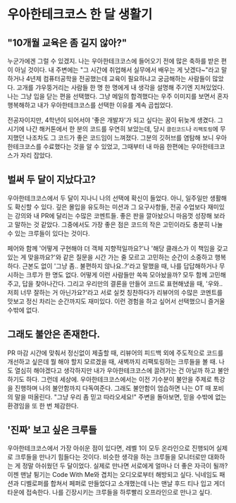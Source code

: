 # 우아한테크코스 한 달 생활기 

## "10개월 교육은 좀 길지 않아?" 
누군가에겐 그럴 수 있겠지. 
나는 우아한테크코스에 들어오기 전에 많은 축하를 받은 편이 아닐 것이다.
내 주변에는 "그 시간에 취업해서 실무에서 배우는 게 낫겠다~"라고 말하거나 4년제 컴퓨터공학을 전공했는데 교육이 필요하냐고 궁금해하는 사람들이 많았다.
고개를 갸우뚱거리는 사람들 한 명 한 명에게 내 생각을 설명해 주기엔 지쳐있었다. 나는 그냥 입을 닫는 편을 선택했다. 
그냥 메일의 합격했다는 우주 이미지를 보면서 혼자 행복해하고 내가 우아한테크코스를 선택한 이유를 계속 곱씹었다.

전공자이지만, 4학년이 되어서야 '좋은 개발자'가 되고 싶다는 꿈이 뒤늦게 생겼다. 
그 시기에 나간 해커톤에서 한 분의 코드를 우연히 보았는데, 당시 `클린코드`나 `리팩토링`에 무지했던 나조차도 그 코드가 좋은 코드임이 느껴졌다.
그분의 깃허브를 염탐해 보니 우아한테크코스를 수료했다는 것을 알 수 있었고, 그때부터 내 마음 한편에는 우아한테크코스가 자리 잡았다.

## 벌써 두 달이 지났다고?
우아한테크코스에서 두 달이 지나니 나의 선택에 확신이 들었다. 아니, 일주일만 생활해도 확신할 수 있다.
깊은 몰입을 유도하는 미션과 그 요구사항들, 전공 수업보다 재미있는 강의와 내 PR에 달리는 수많은 코멘트들. 
좋은 판을 깔아놨으니 마음껏 성장해 보라고 말하는 것 같았다. 그중에서도 가장 좋은 점은 코드의 작은 고민이라도 충분히 나눌 수 있는 크루들이 있다는 것이다.

페어와 함께 '어떻게 구현해야 더 객체 지향적일까요?'나 '해당 클래스가 이 책임을 갖고 있는 게 맞을까요?'와 같은 질문을 시간 가는 줄 모르고 고민하는 순간이 소중하고 행복하다.
근본도 없이 '그냥 좀.. 불편하지 않나요..?'라고 말했을 때, 나를 답답해하거나 무시하는 크루가 한 명도 없다. 어떻게 이런 사람들만 쏙쏙 모아놨을까?
모두 함께 고민해 주고, 답을 찾아나간다.
그리고 우리만의 결론을 만들어 코드로 표현해냈을 때, '우와.. 저희 너무 잘하는 거 아닌가요?'라고 서로 실컷 칭찬하다가 리뷰어의 수많은 코멘트를 맛보고 정신 차리는 순간까지도 재미있다.
이런 경험을 하고 싶어서 선택했으니 즐거울 수밖에 없다. 

## 그래도 불안은 존재한다.
PR 마감 시간에 맞춰서 정신없이 제출할 때, 리뷰어의 피드백 외에 주도적으로 코드를 개선하고 싶은데 뭘 해야 할지 모르겠을 때, 새벽까지 리팩토링하는 크루들을 볼 때. 나도 열심히 해야겠다고 생각하지만 내가 우아한테크코스에 끌려가는 건 아닐까 하고 불안하기도 하다. 그런데 세상에. 
우아한테크코스에서는 이전 기수분이 불안을 주제로 특강을 진행하며 나의 불안함까지 다독여준다. 그래도 불안함이 엄습하면 나는 OT 때 포비의 말을 떠올린다.
"그냥 우리 좀 믿고 따라오세요!" 
주변을 돌아보면, 믿을 수밖에 없는 환경임을 또 한 번 체감한다. 
 
## '진짜' 보고 싶은 크루들
우아한테크코스에서 가장 아쉬운 점이 있다면, 레벨 1이 모두 온라인으로 진행되어 실제로 크루들을 만나기 힘들다는 것이다.
비슷한 생각을 하는 크루들을 모니터로만 대화하는 게 정말 아쉬웠던 두 달이었다. 실제로 만나면 서로에게 얼마나 더 좋은 자극이 될까?
이젠 맨날 튕기는 Code With Me와 겹치는 오디오로부터 해방되고 싶다. 
닉네임도 패션과 디벨로퍼를 합쳐서 페퍼로 만들었다고 소개했는데 나는 맨날 후드 티나 입고 게더 타운에 접속한다. 
나를 긴장시키는 크루들을 하루빨리 오프라인으로 만나고 싶다.
